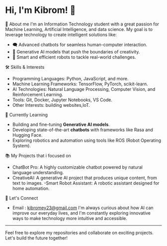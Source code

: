 # Hi, I'm Kibrom! 👋

 🚀 About me
I'm an Information Technology student with a great passion for Machine Learning, Artificial Intelligence, and data science.
My goal is to leverage technology to create intelligent solutions like:
- 🗨️ Advanced chatbots for seamless human-computer interaction.
- 🎨 Generative AI models that push the boundaries of creativity.
- 🤖 Smart and efficient robots to tackle real-world challenges.

🛠️ Skills & Interests
- Programming Languages: Python, JavaScript, and more.
- Machine Learning Frameworks: TensorFlow, PyTorch, scikit-learn.
- AI Technologies: Natural Language Processing, Computer Vision, and Reinforcement Learning.
- Tools: Git, Docker, Jupyter Notebooks, VS Code.
- Other Interests: building websites,IoT.

🌱 Currently Learning
- Building and fine-tuning **Generative AI models**.
- Developing state-of-the-art **chatbots** with frameworks like Rasa and Hugging Face.
- Exploring robotics and automation using tools like ROS (Robot Operating System).

📚 My Projects that i focused on
- ChatBot Pro: A highly customizable chatbot powered by natural language understanding.
- CreativeAI: A generative AI project that produces unique content, from text to images.
-Smart Robot Assistant: A robotic assistant designed for home automation.


 🤝 Let's Connect
- Email : kibromey23@gmail.com
I'm always curious about how AI can improve our everyday lives, and I'm constantly exploring innovative ways to make technology more intuitive and accessible.

---
Feel free to explore my repositories and collaborate on exciting projects. Let's build the future together!

